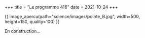 +++
title = "Le programme 416"
date = 2021-10-24
+++

{{ image_apercu(path="science/images/pointe_B.jpg", width=500, height=150, quality=100) }}

En construction...

<!-- more -->



